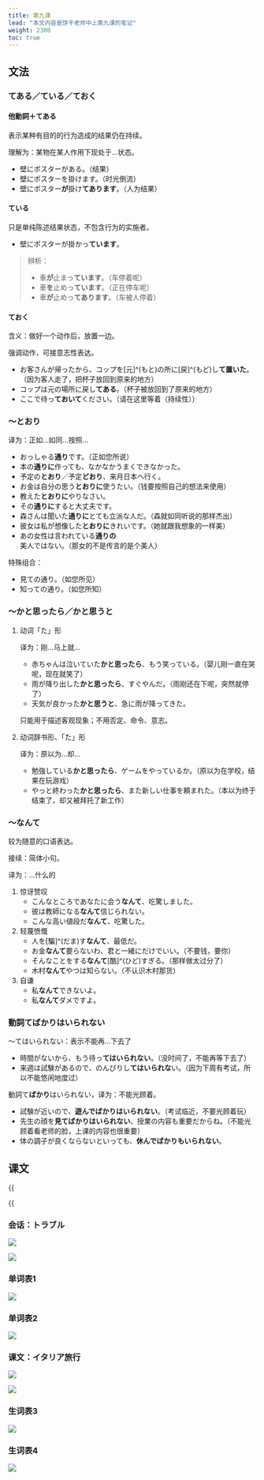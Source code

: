 ```yaml
---
title: 第九课
lead: "本文内容是饼干老师中上第九课的笔记"
weight: 2300
toc: true
---
```


## 文法

### てある／ている／ておく

#### 他動詞＋てある

表示某种有目的的行为造成的结果仍在持续。

理解为：某物在某人作用下现处于...状态。

- 壁にポスターがある。（结果）
- 壁にポスターを掛けます。（时光倒流）
- 壁にポスター**が**掛け**てあります**。（人为结果）

#### ている

只是单纯陈述结果状态，不包含行为的实施者。

- 壁にポスターが掛かっ**ています**。

> 辨析：
>
> - 車**が**止まっ**ています**。（车停着呢）
> - 車**を**止めっ**ています**。（正在停车呢）
> - 車**が**止めっ**てあります**。（车被人停着）

#### ておく

含义：做好一个动作后，放置一边。

强调动作，可接意志性表达。

- お客さんが帰ったから、コップを[元]^(もと)の所に[戻]^(もど)し**て置いた**。（因为客人走了，把杯子放回到原来的地方）
- コップは元の場所に戻し**てある**。（杯子被放回到了原来的地方）
- ここで待っ**ておいて**ください。（请在这里等着（持续性））

### ～とおり

译为：正如...如同...按照...

- おっしゃる**通り**です。（正如您所说）
- 本の**通りに**作っても、なかなかうまくできなかった。
- 予定の**とおり**／予定**どおり**、来月日本へ行く。
- お金は自分の思う**とおりに**使うたい。（钱要按照自己的想法来使用）
- 教えた**とおりに**やりなさい。
- その**通りに**すると大丈夫です。
- 森さんは聞いた**通りに**とても立派な人だ。（森就如同听说的那样杰出）
- 彼女は私が想像した**とおりに**きれいです。（她就跟我想象的一样美）
- あの女性は言われている**通りの**美人ではない。（那女的不是传言的是个美人）

特殊组合：

- 見ての通り。（如您所见）
- 知っての通り。（如您所知）

### ～かと思ったら／かと思うと

1. 动词「た」形

   译为：刚...马上就...

   - 赤ちゃんは泣いていた**かと思ったら**、もう笑っている。（婴儿刚一直在哭呢，现在就笑了）
   - 雨が降り出した**かと思ったら**、すぐやんだ。（雨刚还在下呢，突然就停了）
   - 天気が良かった**かと思うと**、急に雨が降ってきた。

   只能用于描述客观现象；不用否定、命令、意志。

2. 动词辞书形、「た」形

   译为：原以为...却...

   - 勉強している**かと思ったら**、ゲームをやっているか。（原以为在学校，结果在玩游戏）
   - やっと終わった**かと思ったら**、また新しい仕事を頼まれた。（本以为终于结束了，却又被拜托了新工作）

### ～なんて

较为随意的口语表达。

接续：简体小句。

译为：...什么的

1. 惊讶赞叹
   - こんなところであなたに会う**なんて**、吃驚しました。
   - 彼は教師になる**なんて**信じられない。
   - こんな高い値段だ**なんて**、吃驚した。
2. 轻蔑愤慨
   - 人を[騙]^(だま)す**なんて**、最低だ。
   - お金**なんて**要らないわ、君と一緒にだけでいい。（不要钱，要你）
   - そんなことをする**なんて**[酷]^(ひど)すぎる。（那样做太过分了）
   - 木村**なんて**やつは知らない。（不认识木村那货）
3. 自谦
   - 私**なんて**できないよ。
   - 私**なんて**ダメですよ。

### 動詞てばかりはいられない

～てはいられない：表示不能再...下去了

- 時間がないから、もう待っ**てはいられない**。（没时间了，不能再等下去了）
- 来週は試験があるので、のんびりし**てはいられな**い。（因为下周有考试，所以不能悠闲地度过）

動詞て**ばかり**はいられない，译为：不能光顾着。

- 試験が近いので、**遊んでばかりはいられない**。（考试临近，不要光顾着玩）
- 先生の顔を**見てばかりはいられない**、授業の内容も重要だからね。（不能光顾着看老师的脸，上课的内容也很重要）
- 体の調子が良くならないといっても、**休んでばかりもいられない**。

## 课文

{{<audio caption="单词" src="https://tellyouwhat-static-1251995834.cos.ap-chongqing.myqcloud.com/audios/mu/Lesson09.mp3">}}

{{<audio caption="课文" src="https://tellyouwhat-static-1251995834.cos.ap-chongqing.myqcloud.com/audios/mu_kewen/新版标日中级课文（人教版.上册）9-16课/Lesson09.mp3">}}

### 会话：トラブル

![](https://tellyouwhat-static-1251995834.cos.ap-chongqing.myqcloud.com/images/image-20220703124248022.png)

![](https://tellyouwhat-static-1251995834.cos.ap-chongqing.myqcloud.com/images/image-20220703124314580.png)

### 单词表1

![](https://tellyouwhat-static-1251995834.cos.ap-chongqing.myqcloud.com/images/image-20220703124336183.png)

### 单词表2

![](https://tellyouwhat-static-1251995834.cos.ap-chongqing.myqcloud.com/images/image-20220703164912234.png)

### 课文：イタリア旅行

![](https://tellyouwhat-static-1251995834.cos.ap-chongqing.myqcloud.com/images/image-20220703172109824.png)

![](https://tellyouwhat-static-1251995834.cos.ap-chongqing.myqcloud.com/images/image-20220703172134394.png)

### 生词表3

![](https://tellyouwhat-static-1251995834.cos.ap-chongqing.myqcloud.com/images/image-20220703172154409.png)

### 生词表4

![](https://tellyouwhat-static-1251995834.cos.ap-chongqing.myqcloud.com/images/image-20220703172224931.png)
